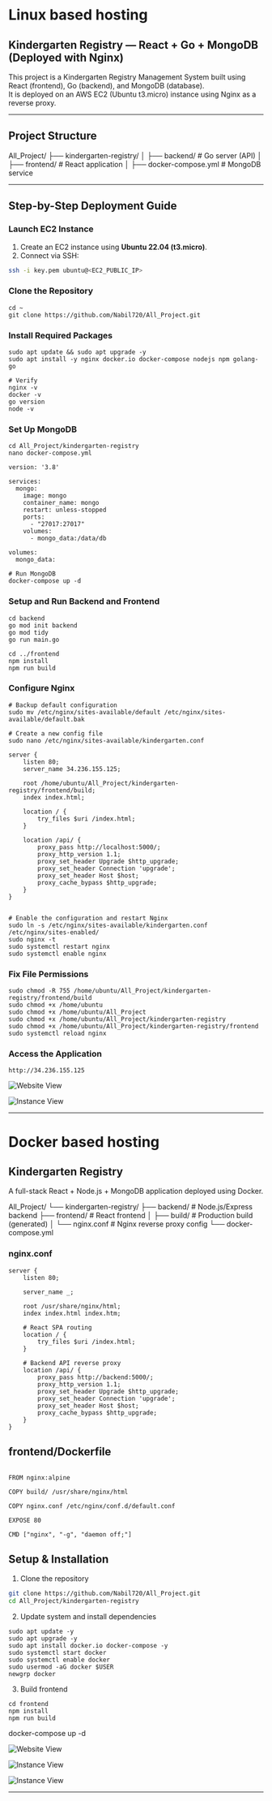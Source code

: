 # Linux based hosting

## Kindergarten Registry — React + Go + MongoDB (Deployed with Nginx)

This project is a Kindergarten Registry Management System built using React (frontend), Go (backend), and MongoDB (database).  
It is deployed on an AWS EC2 (Ubuntu t3.micro) instance using Nginx as a reverse proxy.

---

## Project Structure

All_Project/
├── kindergarten-registry/
│ ├── backend/ # Go server (API)
│ ├── frontend/ # React application
│ ├── docker-compose.yml # MongoDB service


---


## Step-by-Step Deployment Guide

### Launch EC2 Instance
1. Create an EC2 instance using **Ubuntu 22.04 (t3.micro)**.  
2.  Connect via SSH:
   ```bash
   ssh -i key.pem ubuntu@<EC2_PUBLIC_IP>
```

###  Clone the Repository
```
cd ~
git clone https://github.com/Nabil720/All_Project.git
```

### Install Required Packages
```
sudo apt update && sudo apt upgrade -y
sudo apt install -y nginx docker.io docker-compose nodejs npm golang-go

# Verify
nginx -v
docker -v
go version
node -v
```
### Set Up MongoDB
```
cd All_Project/kindergarten-registry
nano docker-compose.yml

version: '3.8'

services:
  mongo:
    image: mongo
    container_name: mongo
    restart: unless-stopped
    ports:
      - "27017:27017"
    volumes:
      - mongo_data:/data/db

volumes:
  mongo_data:

# Run MongoDB
docker-compose up -d

```

### Setup and Run Backend and Frontend
```
cd backend
go mod init backend
go mod tidy
go run main.go

cd ../frontend
npm install
npm run build
```

### Configure Nginx
```
# Backup default configuration
sudo mv /etc/nginx/sites-available/default /etc/nginx/sites-available/default.bak

# Create a new config file
sudo nano /etc/nginx/sites-available/kindergarten.conf

server {
    listen 80;
    server_name 34.236.155.125;

    root /home/ubuntu/All_Project/kindergarten-registry/frontend/build;
    index index.html;

    location / {
        try_files $uri /index.html;
    }

    location /api/ {
        proxy_pass http://localhost:5000/;
        proxy_http_version 1.1;
        proxy_set_header Upgrade $http_upgrade;
        proxy_set_header Connection 'upgrade';
        proxy_set_header Host $host;
        proxy_cache_bypass $http_upgrade;
    }
}


# Enable the configuration and restart Nginx
sudo ln -s /etc/nginx/sites-available/kindergarten.conf /etc/nginx/sites-enabled/
sudo nginx -t
sudo systemctl restart nginx
sudo systemctl enable nginx
```

### Fix File Permissions
```
sudo chmod -R 755 /home/ubuntu/All_Project/kindergarten-registry/frontend/build
sudo chmod +x /home/ubuntu
sudo chmod +x /home/ubuntu/All_Project
sudo chmod +x /home/ubuntu/All_Project/kindergarten-registry
sudo chmod +x /home/ubuntu/All_Project/kindergarten-registry/frontend
sudo systemctl reload nginx
```

### Access the Application
```
http://34.236.155.125

```

![Website View](./Images/Screenshot%20from%202025-10-12%2017-57-05.png)


![Instance View](./Images/Screenshot%20from%202025-10-12%2017-57-13.png)


-----------------------------------------------------------------------------------------------------------------



# Docker based hosting

## Kindergarten Registry

A full-stack React + Node.js + MongoDB application deployed using Docker.

All_Project/
└── kindergarten-registry/
    ├── backend/          # Node.js/Express backend
    ├── frontend/         # React frontend
    │   ├── build/        # Production build (generated)
    │   └── nginx.conf    # Nginx reverse proxy config
    └── docker-compose.yml


### nginx.conf
```
server {
    listen 80;

    server_name _;

    root /usr/share/nginx/html;
    index index.html index.htm;

    # React SPA routing
    location / {
        try_files $uri /index.html;
    }

    # Backend API reverse proxy
    location /api/ {
        proxy_pass http://backend:5000/;
        proxy_http_version 1.1;
        proxy_set_header Upgrade $http_upgrade;
        proxy_set_header Connection 'upgrade';
        proxy_set_header Host $host;
        proxy_cache_bypass $http_upgrade;
    }
}
```
## frontend/Dockerfile
```

FROM nginx:alpine

COPY build/ /usr/share/nginx/html

COPY nginx.conf /etc/nginx/conf.d/default.conf

EXPOSE 80

CMD ["nginx", "-g", "daemon off;"]
```

## Setup & Installation

1. Clone the repository

```bash
git clone https://github.com/Nabil720/All_Project.git
cd All_Project/kindergarten-registry
```
2. Update system and install dependencies

```
sudo apt update -y
sudo apt upgrade -y
sudo apt install docker.io docker-compose -y
sudo systemctl start docker
sudo systemctl enable docker
sudo usermod -aG docker $USER
newgrp docker
```

3. Build frontend

```
cd frontend
npm install
npm run build
```

docker-compose up -d


![Website View](./Images/d3.png)


![Instance View](./Images/d1.png)


![Instance View](./Images/d2.png)



------------------------------------------------------------------------------------------------------------